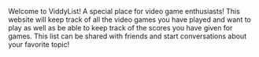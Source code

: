 Welcome to ViddyList! A special place for video game enthusiasts!
This website will keep track of all the video games you have played and want to play as well as 
be able to keep track of the scores you have given for games. 
This list can be shared with friends and start conversations about your favorite topic!
